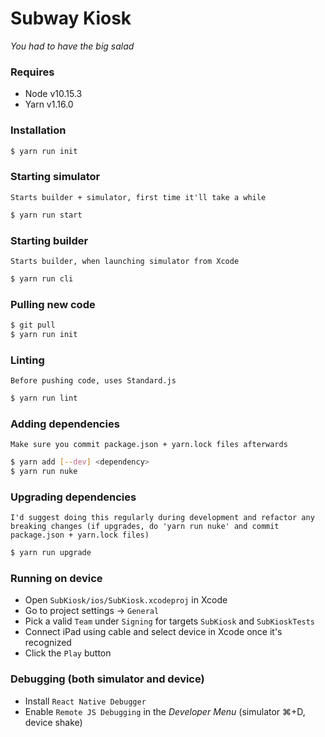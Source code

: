 # Subway Kiosk
*You had to have the big salad*

### Requires
- Node v10.15.3
- Yarn v1.16.0

### Installation
```sh
$ yarn run init
```

### Starting simulator
`Starts builder + simulator, first time it'll take a while`
```sh
$ yarn run start
```

### Starting builder
`Starts builder, when launching simulator from Xcode`
```sh
$ yarn run cli
```

### Pulling new code
```sh
$ git pull
$ yarn run init
```

### Linting
`Before pushing code, uses Standard.js`
```sh
$ yarn run lint
```

### Adding dependencies
`Make sure you commit package.json + yarn.lock files afterwards`
```sh
$ yarn add [--dev] <dependency>
$ yarn run nuke
```

### Upgrading dependencies
`I'd suggest doing this regularly during development and refactor any breaking changes (if upgrades, do 'yarn run nuke' and commit package.json + yarn.lock files)`
```sh
$ yarn run upgrade
```

### Running on device
- Open `SubKiosk/ios/SubKiosk.xcodeproj` in Xcode
- Go to project settings -> `General`
- Pick a valid `Team` under `Signing` for targets `SubKiosk` and `SubKioskTests`
- Connect iPad using cable and select device in Xcode once it's recognized
- Click the `Play` button

### Debugging (both simulator and device)
- Install `React Native Debugger`
- Enable `Remote JS Debugging` in the _Developer Menu_ (simulator ⌘+D, device shake)
